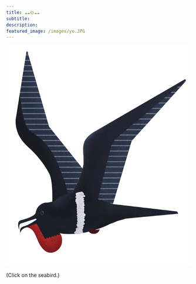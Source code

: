 ```yaml
---
title: ☁️☁️🌞☁️☁️
subtitle: 
description: 
featured_image: /images/yo.JPG
---
```


<p align="center">
<a href="https://github.com/javierbioblanco/javierbioblanco.github.io/raw/master/documents/Javier_BlancoPortillo_CV.pdf" class="image fit" type="application/pdf"><img src="images/fregataAriel.jpg" width="600" height="600" alt=""></a>
</p>

(Click on the seabird.)
